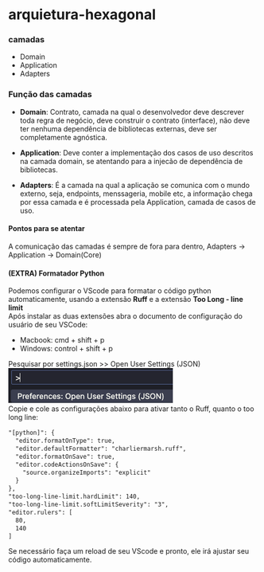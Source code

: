 # arquietura-hexagonal

### camadas

- Domain
- Application
- Adapters

### Função das camadas

- **Domain**: Contrato, camada na qual o desenvolvedor deve descrever toda regra de negócio, deve construir o contrato (interface), não deve ter nenhuma dependência de bibliotecas externas, deve ser completamente agnóstica.

- **Application**: Deve conter a implementação dos casos de uso descritos na camada domain, se atentando para a injecão de dependência de bibliotecas.

- **Adapters**: É a camada na qual a aplicação se comunica com o mundo externo, seja, endpoints, menssageria, mobile etc, a informação chega por essa camada e é processada pela Application, camada de casos de uso.

#### Pontos para se atentar

A comunicação das camadas é sempre de fora para dentro, Adapters -> Application -> Domain(Core)

#### (EXTRA) Formatador Python

Podemos configurar o VScode para formatar o código python automaticamente, usando a extensão **Ruff** e a extensão **Too Long - line limit**
<br>
Após instalar as duas extensões abra o documento de configuração do usuário de seu VSCode:

- Macbook: cmd + shift + p
- Windows: control + shift + p

Pesquisar por settings.json >> Open User Settings (JSON) <br>
![alt text](image.png)
<br>
Copie e cole as configurações abaixo para ativar tanto o Ruff, quanto o too long line: <br>

```
"[python]": {
  "editor.formatOnType": true,
  "editor.defaultFormatter": "charliermarsh.ruff",
  "editor.formatOnSave": true,
  "editor.codeActionsOnSave": {
    "source.organizeImports": "explicit"
  }
},
"too-long-line-limit.hardLimit": 140,
"too-long-line-limit.softLimitSeverity": "3",
"editor.rulers": [
  80,
  140
]
```

Se necessário faça um reload de seu VScode e pronto, ele irá ajustar seu código automaticamente.
